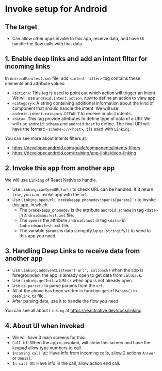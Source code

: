 # Invoke setup for Android

## The target

- Can allow other apps invoke to this app, receive data, and have UI handle the flow calls with that data.

## 1. Enable deep links and add an intent filter for incoming links

In `AndroidManifest.xml` file, add `<intent-filter>` tag contains these elements and attribute values:

- `<action>`: This tag is used to point out which action will trigger an Intent. We will use `android.intent.action.VIEW` to define an action to view app.
- `<category>`: A string containing additional information about the kind of component that should handle the intent. We will use `android.intent.category.DEFAULT` to receive implicit intents.
- `<data>`: This tag provide attributes to define type of data of a URI. We will use `android:scheme` and `android:host` to define. The final URI will have the format: `<scheme>://<host>`, it is used with `Linking`.

You can see more about intents filters at:

- https://developer.android.com/guide/components/intents-filters
- https://developer.android.com/training/app-links/deep-linking

## 2. Invoke this app from another app

We will use `Linking` of React Native to handle.

- Use `Linking.canOpenURL(url)` to check URL can be handled. If it return `true`, you can invoke app with the `url`.
- Use ``Linking.openUrl(`brekekeapp_phonedev:open?${params}`)`` to invoke this app, in which:
  - The `brekekeapp_phonedev` is the attribute `android:scheme` in tag `<data>` in `Androidmanifest.xml` file.
  - The `open` is the attribute `android:host` in tag `<data>` in `Androidmanifest.xml` file.
  - The variable `params` is data stringtify by `qs.stringify()` to send to this app you need.

## 3. Handling Deep Links to receive data from another app

- Use `Linking.addEventListener('url', callback)` when the app is foregrounded, the app is already open to get data from `callback`.
- Use `Linking.getInitialURL()` when app is not already open.
- Use `qs.parse()` to parse params from the `url`.
- All of the above has been written in function `getUrlParams()` in `deeplink.ts` file.
- After parsing data, use it to handle the flow you need.

You can see all about `Linking` at https://reactnative.dev/docs/linking

## 4. About UI when invoked

- We will have 3 main screens for this:
- `Call UI`: When the app is invoked, will show this screen and have the keypad allow type numbers to call.
- `Incoming call UI`: Have info from incoming calls, allow 2 actions `Answer` or `Denial`.
- `In call UI`: Have info in the call, allow action end call.
